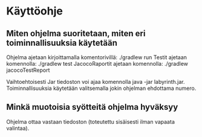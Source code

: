 # Käyttöohje

## Miten ohjelma suoritetaan, miten eri toiminnallisuuksia käytetään

Ohjelma ajetaan kirjoittamalla komentorivillä: ./gradlew run
Testit ajetaan komennolla: ./gradlew test
JacocoRaportit ajetaan komennolla: ./gradlew jacocoTestReport

Vaihtoehtoisesti Jar tiedoston voi ajaa komennolla java -jar labyrinth.jar.
Toiminnallisuuksia käytetään valitsemalla jokin ohjelman ehdottama numero.

## Minkä muotoisia syötteitä ohjelma hyväksyy

Ohjelma ottaa vastaan tiedoston (toteutettu sisäisesti ilman vapaata valintaa).
